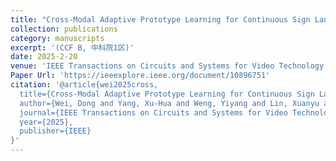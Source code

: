 ```yaml
---
title: "Cross-Modal Adaptive Prototype Learning for Continuous Sign Language Recognition"
collection: publications
category: manuscripts
excerpt: '(CCF B, 中科院1区)'
date: 2025-2-20
venue: 'IEEE Transactions on Circuits and Systems for Video Technology publication information （TCSVT）'
Paper Url: 'https://ieeexplore.ieee.org/document/10896751'
citation: '@article{wei2025cross,
  title={Cross-Modal Adaptive Prototype Learning for Continuous Sign Language Recognition},
  author={Wei, Dong and Yang, Xu-Hua and Weng, Yiyang and Lin, Xuanyu and Hu, Hongxiang and Liu, Sheng},
  journal={IEEE Transactions on Circuits and Systems for Video Technology},
  year={2025},
  publisher={IEEE}
}'
---
```

